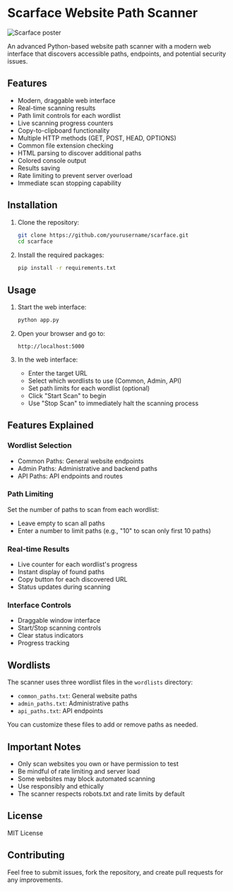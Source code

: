 # Scarface Website Path Scanner

![Scarface poster](https://image.tmdb.org/t/p/original/iQ5ztdjvteGeboxtmRdXEChJOHh.jpg)

An advanced Python-based website path scanner with a modern web interface that discovers accessible paths, endpoints, and potential security issues.

## Features

- Modern, draggable web interface
- Real-time scanning results
- Path limit controls for each wordlist
- Live scanning progress counters
- Copy-to-clipboard functionality
- Multiple HTTP methods (GET, POST, HEAD, OPTIONS)
- Common file extension checking
- HTML parsing to discover additional paths
- Colored console output
- Results saving
- Rate limiting to prevent server overload
- Immediate scan stopping capability

## Installation

1. Clone the repository:
   ```bash
   git clone https://github.com/yourusername/scarface.git
   cd scarface
   ```

2. Install the required packages:
   ```bash
   pip install -r requirements.txt
   ```

## Usage

1. Start the web interface:
   ```bash
   python app.py
   ```

2. Open your browser and go to:
   ```
   http://localhost:5000
   ```

3. In the web interface:
   - Enter the target URL
   - Select which wordlists to use (Common, Admin, API)
   - Set path limits for each wordlist (optional)
   - Click "Start Scan" to begin
   - Use "Stop Scan" to immediately halt the scanning process

## Features Explained

### Wordlist Selection
- Common Paths: General website endpoints
- Admin Paths: Administrative and backend paths
- API Paths: API endpoints and routes

### Path Limiting
Set the number of paths to scan from each wordlist:
- Leave empty to scan all paths
- Enter a number to limit paths (e.g., "10" to scan only first 10 paths)

### Real-time Results
- Live counter for each wordlist's progress
- Instant display of found paths
- Copy button for each discovered URL
- Status updates during scanning

### Interface Controls
- Draggable window interface
- Start/Stop scanning controls
- Clear status indicators
- Progress tracking

## Wordlists

The scanner uses three wordlist files in the `wordlists` directory:
- `common_paths.txt`: General website paths
- `admin_paths.txt`: Administrative paths
- `api_paths.txt`: API endpoints

You can customize these files to add or remove paths as needed.

## Important Notes

- Only scan websites you own or have permission to test
- Be mindful of rate limiting and server load
- Some websites may block automated scanning
- Use responsibly and ethically
- The scanner respects robots.txt and rate limits by default

## License

MIT License

## Contributing

Feel free to submit issues, fork the repository, and create pull requests for any improvements.
